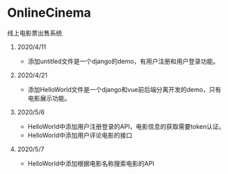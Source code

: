 # OnlineCinema
线上电影票出售系统

1. 2020/4/11
   + 添加untitled文件是一个django的demo，有用户注册和用户登录功能。

2. 2020/4/21
   + 添加HelloWorld文件是一个django和vue前后端分离开发的demo，只有电影展示功能。

3. 2020/5/6
   + HelloWorld中添加用户注册登录的API，电影信息的获取需要token认证。
   + HelloWorld中添加用户评论电影的接口

4. 2020/5/7
   + HelloWorld中添加根据电影名称搜索电影的API